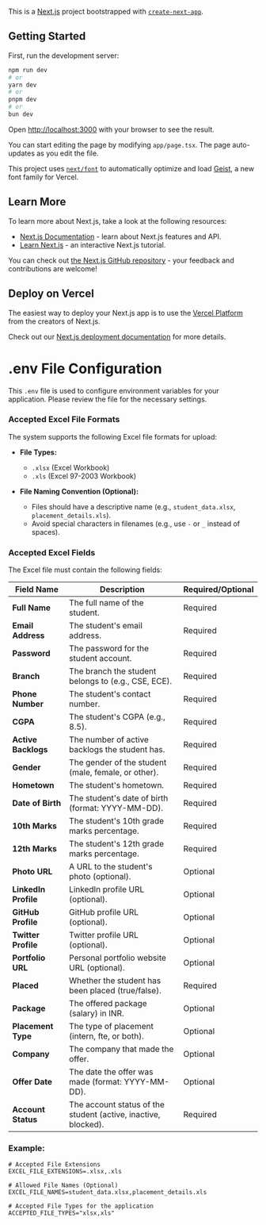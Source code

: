 This is a [Next.js](https://nextjs.org) project bootstrapped with [`create-next-app`](https://nextjs.org/docs/app/api-reference/cli/create-next-app).

## Getting Started

First, run the development server:

```bash
npm run dev
# or
yarn dev
# or
pnpm dev
# or
bun dev
```

Open [http://localhost:3000](http://localhost:3000) with your browser to see the result.

You can start editing the page by modifying `app/page.tsx`. The page auto-updates as you edit the file.

This project uses [`next/font`](https://nextjs.org/docs/app/building-your-application/optimizing/fonts) to automatically optimize and load [Geist](https://vercel.com/font), a new font family for Vercel.

## Learn More

To learn more about Next.js, take a look at the following resources:

- [Next.js Documentation](https://nextjs.org/docs) - learn about Next.js features and API.
- [Learn Next.js](https://nextjs.org/learn) - an interactive Next.js tutorial.

You can check out [the Next.js GitHub repository](https://github.com/vercel/next.js) - your feedback and contributions are welcome!

## Deploy on Vercel

The easiest way to deploy your Next.js app is to use the [Vercel Platform](https://vercel.com/new?utm_medium=default-template&filter=next.js&utm_source=create-next-app&utm_campaign=create-next-app-readme) from the creators of Next.js.

Check out our [Next.js deployment documentation](https://nextjs.org/docs/app/building-your-application/deploying) for more details.


# .env File Configuration

This `.env` file is used to configure environment variables for your application. Please review the file for the necessary settings.

### Accepted Excel File Formats

The system supports the following Excel file formats for upload:

- **File Types:**
  - `.xlsx` (Excel Workbook)
  - `.xls` (Excel 97-2003 Workbook)

- **File Naming Convention (Optional):**
  - Files should have a descriptive name (e.g., `student_data.xlsx`, `placement_details.xls`).
  - Avoid special characters in filenames (e.g., use `-` or `_` instead of spaces).

### Accepted Excel Fields

The Excel file must contain the following fields:

| **Field Name**         | **Description**                                      | **Required/Optional**   |
|------------------------|------------------------------------------------------|-------------------------|
| **Full Name**           | The full name of the student.                        | Required                |
| **Email Address**       | The student's email address.                         | Required                |
| **Password**            | The password for the student account.                | Required                |
| **Branch**              | The branch the student belongs to (e.g., CSE, ECE).  | Required                |
| **Phone Number**        | The student's contact number.                        | Required                |
| **CGPA**                | The student's CGPA (e.g., 8.5).                      | Required                |
| **Active Backlogs**     | The number of active backlogs the student has.       | Required                |
| **Gender**              | The gender of the student (male, female, or other).  | Required                |
| **Hometown**            | The student's hometown.                              | Required                |
| **Date of Birth**       | The student's date of birth (format: YYYY-MM-DD).    | Required                |
| **10th Marks**          | The student's 10th grade marks percentage.           | Required                |
| **12th Marks**          | The student's 12th grade marks percentage.           | Required                |
| **Photo URL**           | A URL to the student's photo (optional).             | Optional                |
| **LinkedIn Profile**    | LinkedIn profile URL (optional).                     | Optional                |
| **GitHub Profile**      | GitHub profile URL (optional).                       | Optional                |
| **Twitter Profile**     | Twitter profile URL (optional).                      | Optional                |
| **Portfolio URL**       | Personal portfolio website URL (optional).           | Optional                |
| **Placed**              | Whether the student has been placed (true/false).    | Required                |
| **Package**             | The offered package (salary) in INR.                 | Optional                |
| **Placement Type**      | The type of placement (intern, fte, or both).        | Optional                |
| **Company**             | The company that made the offer.                     | Optional                |
| **Offer Date**          | The date the offer was made (format: YYYY-MM-DD).    | Optional                |
| **Account Status**      | The account status of the student (active, inactive, blocked). | Required |

### Example:

```env
# Accepted File Extensions
EXCEL_FILE_EXTENSIONS=.xlsx,.xls

# Allowed File Names (Optional)
EXCEL_FILE_NAMES=student_data.xlsx,placement_details.xls

# Accepted File Types for the application
ACCEPTED_FILE_TYPES="xlsx,xls"
